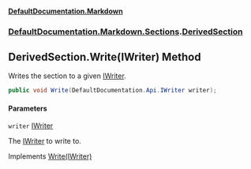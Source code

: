 #### [DefaultDocumentation\.Markdown](../../../../index.md 'index')
### [DefaultDocumentation\.Markdown\.Sections](../../../../index.md#DefaultDocumentation.Markdown.Sections 'DefaultDocumentation\.Markdown\.Sections').[DerivedSection](index.md 'DefaultDocumentation\.Markdown\.Sections\.DerivedSection')

## DerivedSection\.Write\(IWriter\) Method

Writes the section to a given [IWriter](https://github.com/Doraku/DefaultDocumentation/blob/master/documentation/api/DefaultDocumentation/Api/IWriter/index.md 'DefaultDocumentation\.Api\.IWriter')\.

```csharp
public void Write(DefaultDocumentation.Api.IWriter writer);
```
#### Parameters

<a name='DefaultDocumentation.Markdown.Sections.DerivedSection.Write(DefaultDocumentation.Api.IWriter).writer'></a>

`writer` [IWriter](https://github.com/Doraku/DefaultDocumentation/blob/master/documentation/api/DefaultDocumentation/Api/IWriter/index.md 'DefaultDocumentation\.Api\.IWriter')

The [IWriter](https://github.com/Doraku/DefaultDocumentation/blob/master/documentation/api/DefaultDocumentation/Api/IWriter/index.md 'DefaultDocumentation\.Api\.IWriter') to write to\.

Implements [Write\(IWriter\)](https://github.com/Doraku/DefaultDocumentation/blob/master/documentation/api/DefaultDocumentation/Api/ISection/Write(IWriter).md 'DefaultDocumentation\.Api\.ISection\.Write\(DefaultDocumentation\.Api\.IWriter\)')